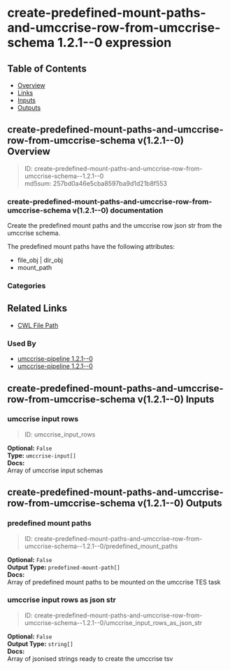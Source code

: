 
create-predefined-mount-paths-and-umccrise-row-from-umccrise-schema 1.2.1--0 expression
=======================================================================================

## Table of Contents
  
- [Overview](#create-predefined-mount-paths-and-umccrise-row-from-umccrise-schema-v121--0-overview)  
- [Links](#related-links)  
- [Inputs](#create-predefined-mount-paths-and-umccrise-row-from-umccrise-schema-v121--0-inputs)  
- [Outputs](#create-predefined-mount-paths-and-umccrise-row-from-umccrise-schema-v121--0-outputs)  


## create-predefined-mount-paths-and-umccrise-row-from-umccrise-schema v(1.2.1--0) Overview



  
> ID: create-predefined-mount-paths-and-umccrise-row-from-umccrise-schema--1.2.1--0  
> md5sum: 257bd0a46e5cba8597ba9d1d21b8f553

### create-predefined-mount-paths-and-umccrise-row-from-umccrise-schema v(1.2.1--0) documentation
  
Create the predefined mount paths and the umccrise row json str from the umccrise schema.

The predefined mount paths have the following attributes:
  * file_obj | dir_obj
  * mount_path

### Categories
  


## Related Links
  
- [CWL File Path](../../../../../../expressions/create-predefined-mount-paths-and-umccrise-row-from-umccrise-schema/1.2.1--0/create-predefined-mount-paths-and-umccrise-row-from-umccrise-schema__1.2.1--0.cwl)  


### Used By
  
- [umccrise-pipeline 1.2.1--0](../../../workflows/umccrise-pipeline/1.2.1--0/umccrise-pipeline__1.2.1--0.md)  
- [umccrise-pipeline 1.2.1--0](../../../workflows/umccrise-pipeline/1.2.1--0/umccrise-pipeline__1.2.1--0.md)  

  


## create-predefined-mount-paths-and-umccrise-row-from-umccrise-schema v(1.2.1--0) Inputs

### umccrise input rows



  
> ID: umccrise_input_rows
  
**Optional:** `False`  
**Type:** `umccrise-input[]`  
**Docs:**  
Array of umccrise input schemas

  


## create-predefined-mount-paths-and-umccrise-row-from-umccrise-schema v(1.2.1--0) Outputs

### predefined mount paths



  
> ID: create-predefined-mount-paths-and-umccrise-row-from-umccrise-schema--1.2.1--0/predefined_mount_paths  

  
**Optional:** `False`  
**Output Type:** `predefined-mount-path[]`  
**Docs:**  
Array of predefined mount paths to be mounted on the umccrise TES task
  


### umccrise input rows as json str



  
> ID: create-predefined-mount-paths-and-umccrise-row-from-umccrise-schema--1.2.1--0/umccrise_input_rows_as_json_str  

  
**Optional:** `False`  
**Output Type:** `string[]`  
**Docs:**  
Array of jsonised strings ready to create the umccrise tsv
  

  


